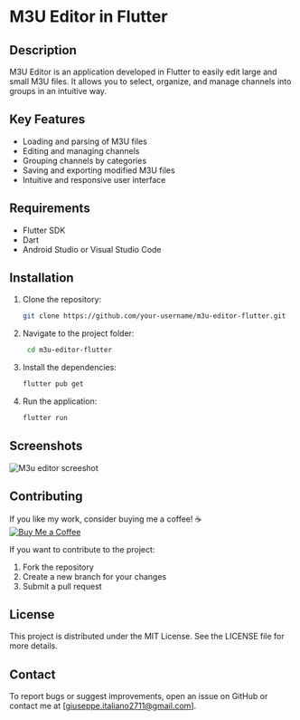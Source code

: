 # M3U Editor in Flutter

## Description
M3U Editor is an application developed in Flutter to easily edit large and small M3U files. It allows you to select, organize, and manage channels into groups in an intuitive way.

## Key Features
- Loading and parsing of M3U files
- Editing and managing channels
- Grouping channels by categories
- Saving and exporting modified M3U files
- Intuitive and responsive user interface

## Requirements
- Flutter SDK
- Dart
- Android Studio or Visual Studio Code

## Installation
1. Clone the repository:

    ```bash
    git clone https://github.com/your-username/m3u-editor-flutter.git
    ```

2. Navigate to the project folder:
   ```bash
    cd m3u-editor-flutter
    ```

3. Install the dependencies: 

    ```bash
    flutter pub get
    ```

4. Run the application:

    ```bash
    flutter run
    ```

## Screenshots
 ![M3u editor screeshot](https://github.com/user-attachments/assets/4ae3d11c-fc33-42d3-8d77-9dc937b7654c)

  

## Contributing

If you like my work, consider buying me a coffee! ☕  
[![Buy Me a Coffee](https://github.com/user-attachments/assets/0af2012e-7445-4c52-ab59-7ee9988d0729)
](https://paypal.me/giuseppeitaliano1?country.x=IT&locale.x=it_IT)

If you want to contribute to the project:

1. Fork the repository
2. Create a new branch for your changes
3. Submit a pull request

## License
This project is distributed under the MIT License. See the LICENSE file for more details.

## Contact
To report bugs or suggest improvements, open an issue on GitHub or contact me at [giuseppe.italiano2711@gmail.com].
